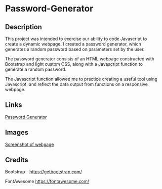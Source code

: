 # Password-Generator

## Description

This project was intended to exercise our ability to code Javascript to create a dynamic webpage. I created a password generator, which generates a random password based on parameters set by the user. 

The password generator consists of an HTML webpage constructed with Bootstrap and light custom CSS, along with a Javascript function to generate a random password. 

The Javascript function allowed me to practice creating a useful tool using Javascript, and reflect the data output from functions on a responsive webpage. 

## Links

[Password Generator](https://billy-mk.github.io/Password-Generator/)

## Images

[Screenshot of webpage](assets/images/screenshot.png)

## Credits

Bootstrap - https://getbootstrap.com/

FontAwesome https://fontawesome.com/